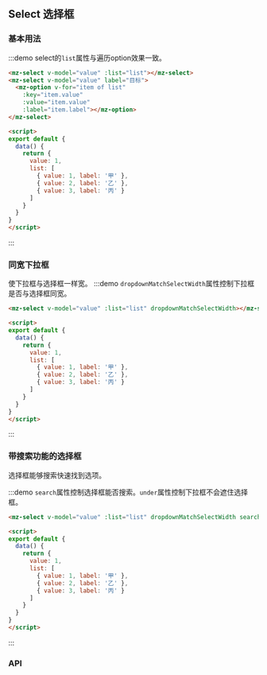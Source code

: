 ## Select 选择框

### 基本用法
:::demo select的`list`属性与遍历option效果一致。
```html
<mz-select v-model="value" :list="list"></mz-select>
<mz-select v-model="value" label="目标">
  <mz-option v-for="item of list"
    :key="item.value"
    :value="item.value"
    :label="item.label"></mz-option>
</mz-select>

<script>
export default {
  data() {
    return {
      value: 1,
      list: [
        { value: 1, label: '甲' },
        { value: 2, label: '乙' },
        { value: 3, label: '丙' }
      ]
    }
  }
}
</script>
```
:::

### 同宽下拉框

使下拉框与选择框一样宽。
:::demo `dropdownMatchSelectWidth`属性控制下拉框是否与选择框同宽。
```html
<mz-select v-model="value" :list="list" dropdownMatchSelectWidth></mz-select>

<script>
export default {
  data() {
    return {
      value: 1,
      list: [
        { value: 1, label: '甲' },
        { value: 2, label: '乙' },
        { value: 3, label: '丙' }
      ]
    }
  }
}
</script>
```
:::

### 带搜索功能的选择框
选择框能够搜索快速找到选项。

:::demo `search`属性控制选择框能否搜索。`under`属性控制下拉框不会遮住选择框。
```html
<mz-select v-model="value" :list="list" dropdownMatchSelectWidth search under></mz-select>

<script>
export default {
  data() {
    return {
      value: 1,
      list: [
        { value: 1, label: '甲' },
        { value: 2, label: '乙' },
        { value: 3, label: '丙' }
      ]
    }
  }
}
</script>
```
:::

### API